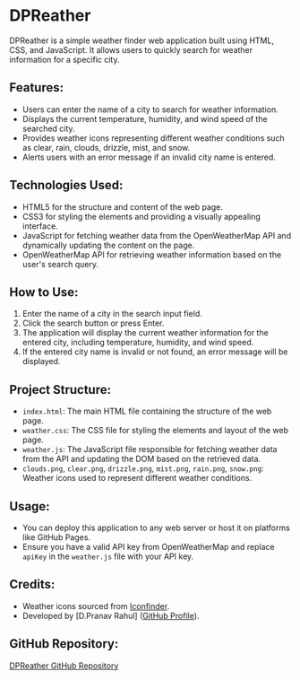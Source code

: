 # DPReather

DPReather is a simple weather finder web application built using HTML, CSS, and JavaScript. It allows users to quickly search for weather information for a specific city.

## Features:
- Users can enter the name of a city to search for weather information.
- Displays the current temperature, humidity, and wind speed of the searched city.
- Provides weather icons representing different weather conditions such as clear, rain, clouds, drizzle, mist, and snow.
- Alerts users with an error message if an invalid city name is entered.

## Technologies Used:
- HTML5 for the structure and content of the web page.
- CSS3 for styling the elements and providing a visually appealing interface.
- JavaScript for fetching weather data from the OpenWeatherMap API and dynamically updating the content on the page.
- OpenWeatherMap API for retrieving weather information based on the user's search query.

## How to Use:
1. Enter the name of a city in the search input field.
2. Click the search button or press Enter.
3. The application will display the current weather information for the entered city, including temperature, humidity, and wind speed.
4. If the entered city name is invalid or not found, an error message will be displayed.

## Project Structure:
- `index.html`: The main HTML file containing the structure of the web page.
- `weather.css`: The CSS file for styling the elements and layout of the web page.
- `weather.js`: The JavaScript file responsible for fetching weather data from the API and updating the DOM based on the retrieved data.
- `clouds.png`, `clear.png`, `drizzle.png`, `mist.png`, `rain.png`, `snow.png`: Weather icons used to represent different weather conditions.

## Usage:
- You can deploy this application to any web server or host it on platforms like GitHub Pages.
- Ensure you have a valid API key from OpenWeatherMap and replace `apiKey` in the `weather.js` file with your API key.

## Credits:
- Weather icons sourced from [Iconfinder](https://www.iconfinder.com/).
- Developed by [D.Pranav Rahul] ([GitHub Profile](https://github.com/DPRAHUL-2021)).

## GitHub Repository:
[DPReather GitHub Repository](https://github.com/DPRAHUL-2021/DPReather)
